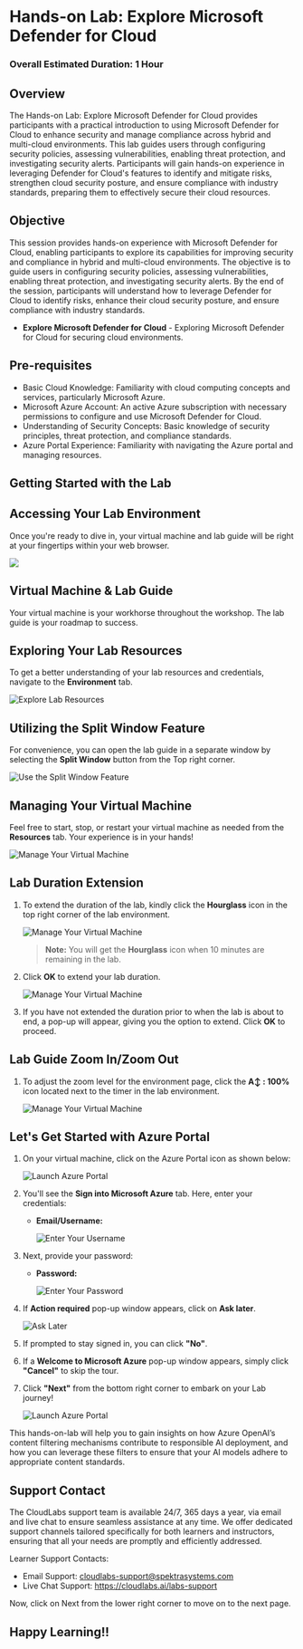 # Hands-on Lab: Explore Microsoft Defender for Cloud

### Overall Estimated Duration: 1 Hour

## Overview
The Hands-on Lab: Explore Microsoft Defender for Cloud provides participants with a practical introduction to using Microsoft Defender for Cloud to enhance security and manage compliance across hybrid and multi-cloud environments. This lab guides users through configuring security policies, assessing vulnerabilities, enabling threat protection, and investigating security alerts. Participants will gain hands-on experience in leveraging Defender for Cloud's features to identify and mitigate risks, strengthen cloud security posture, and ensure compliance with industry standards, preparing them to effectively secure their cloud resources.

## Objective

This session provides hands-on experience with Microsoft Defender for Cloud, enabling participants to explore its capabilities for improving security and compliance in hybrid and multi-cloud environments. The objective is to guide users in configuring security policies, assessing vulnerabilities, enabling threat protection, and investigating security alerts. By the end of the session, participants will understand how to leverage Defender for Cloud to identify risks, enhance their cloud security posture, and ensure compliance with industry standards.

- **Explore Microsoft Defender for Cloud** - Exploring Microsoft Defender for Cloud for securing cloud environments.

## Pre-requisites

- Basic Cloud Knowledge: Familiarity with cloud computing concepts and services, particularly Microsoft Azure.
- Microsoft Azure Account: An active Azure subscription with necessary permissions to configure and use Microsoft Defender for Cloud.
- Understanding of Security Concepts: Basic knowledge of security principles, threat protection, and compliance standards.
- Azure Portal Experience: Familiarity with navigating the Azure portal and managing resources.

## Getting Started with the Lab
 
## Accessing Your Lab Environment
 
Once you're ready to dive in, your virtual machine and lab guide will be right at your fingertips within your web browser.

   ![](../media/labguide-02902.png)

## Virtual Machine & Lab Guide
 
Your virtual machine is your workhorse throughout the workshop. The lab guide is your roadmap to success.
 
## Exploring Your Lab Resources
 
To get a better understanding of your lab resources and credentials, navigate to the **Environment** tab.
 
   ![Explore Lab Resources](../media/envdetails.png)
 
## Utilizing the Split Window Feature
 
For convenience, you can open the lab guide in a separate window by selecting the **Split Window** button from the Top right corner.
 
 ![Use the Split Window Feature](../media/envdetails-1.png)
 
## Managing Your Virtual Machine
 
Feel free to start, stop, or restart your virtual machine as needed from the **Resources** tab. Your experience is in your hands!
 
![Manage Your Virtual Machine](../media/res.png)

## Lab Duration Extension

1. To extend the duration of the lab, kindly click the **Hourglass** icon in the top right corner of the lab environment. 

    ![Manage Your Virtual Machine](../media/gext.png)

    >**Note:** You will get the **Hourglass** icon when 10 minutes are remaining in the lab.

2. Click **OK** to extend your lab duration.
 
   ![Manage Your Virtual Machine](../media/gext2.png)

3. If you have not extended the duration prior to when the lab is about to end, a pop-up will appear, giving you the option to extend. Click **OK** to proceed.

## Lab Guide Zoom In/Zoom Out

1. To adjust the zoom level for the environment page, click the **A↕ : 100%** icon located next to the timer in the lab environment.

   ![Manage Your Virtual Machine](../media/labzoom-1.png)


## Let's Get Started with Azure Portal

1. On your virtual machine, click on the Azure Portal icon as shown below:

   ![Launch Azure Portal](../media/labguide-0909.png)
   
1. You'll see the **Sign into Microsoft Azure** tab. Here, enter your credentials:
 
   - **Email/Username:** <inject key="AzureAdUserEmail"></inject>
 
       ![Enter Your Username](../media/sc900-image-1.png)
 
1. Next, provide your password:
 
   - **Password:** <inject key="AzureAdUserPassword"></inject>
 
       ![Enter Your Password](../media/sc900-image-2.png)

1. If **Action required** pop-up window appears, click on **Ask later**.

   ![Ask Later](../media/ask-later-01.png)
    
1. If prompted to stay signed in, you can click **"No"**.
 
1. If a **Welcome to Microsoft Azure** pop-up window appears, simply click **"Cancel"** to skip the tour.

1. Click **"Next"** from the bottom right corner to embark on your Lab journey!

   ![Launch Azure Portal](../media/sc900-image(3).png)

This hands-on-lab will help you to gain insights on how Azure OpenAI’s content filtering mechanisms contribute to responsible AI deployment, and how you can leverage these filters to ensure that your AI models adhere to appropriate content standards.

## Support Contact

The CloudLabs support team is available 24/7, 365 days a year, via email and live chat to ensure seamless assistance at any time. We offer dedicated support channels tailored specifically for both learners and instructors, ensuring that all your needs are promptly and efficiently addressed.

Learner Support Contacts:

- Email Support: cloudlabs-support@spektrasystems.com
- Live Chat Support: https://cloudlabs.ai/labs-support

Now, click on Next from the lower right corner to move on to the next page.

## Happy Learning!!